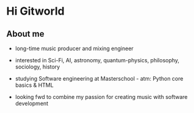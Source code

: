# Hi Gitworld


## About me


- long-time music producer and mixing engineer
  
- interested in Sci-Fi, AI, astronomy, quantum-physics, philosophy, sociology, history
- studying Software engineering at Masterschool - atm: Python core basics & HTML
  
- looking fwd to combine my passion for creating music with software development





# 

